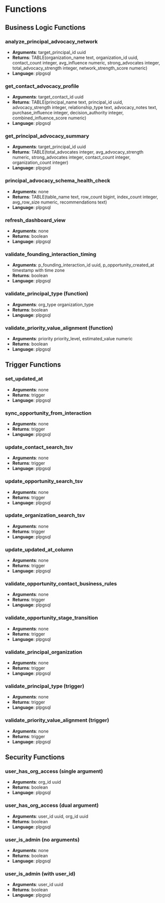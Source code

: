# Functions

## Business Logic Functions

### analyze_principal_advocacy_network
- **Arguments**: target_principal_id uuid
- **Returns**: TABLE(organization_name text, organization_id uuid, contact_count integer, avg_influence numeric, strong_advocates integer, total_advocacy_strength integer, network_strength_score numeric)
- **Language**: plpgsql

### get_contact_advocacy_profile  
- **Arguments**: target_contact_id uuid
- **Returns**: TABLE(principal_name text, principal_id uuid, advocacy_strength integer, relationship_type text, advocacy_notes text, purchase_influence integer, decision_authority integer, combined_influence_score numeric)
- **Language**: plpgsql

### get_principal_advocacy_summary
- **Arguments**: target_principal_id uuid
- **Returns**: TABLE(total_advocates integer, avg_advocacy_strength numeric, strong_advocates integer, contact_count integer, organization_count integer)
- **Language**: plpgsql

### principal_advocacy_schema_health_check
- **Arguments**: none
- **Returns**: TABLE(table_name text, row_count bigint, index_count integer, avg_row_size numeric, recommendations text)  
- **Language**: plpgsql

### refresh_dashboard_view
- **Arguments**: none
- **Returns**: boolean
- **Language**: plpgsql

### validate_founding_interaction_timing
- **Arguments**: p_founding_interaction_id uuid, p_opportunity_created_at timestamp with time zone
- **Returns**: boolean
- **Language**: plpgsql

### validate_principal_type (function)
- **Arguments**: org_type organization_type
- **Returns**: boolean
- **Language**: plpgsql

### validate_priority_value_alignment (function)
- **Arguments**: priority priority_level, estimated_value numeric
- **Returns**: boolean
- **Language**: plpgsql

## Trigger Functions

### set_updated_at
- **Arguments**: none
- **Returns**: trigger
- **Language**: plpgsql

### sync_opportunity_from_interaction  
- **Arguments**: none
- **Returns**: trigger
- **Language**: plpgsql

### update_contact_search_tsv
- **Arguments**: none
- **Returns**: trigger
- **Language**: plpgsql

### update_opportunity_search_tsv
- **Arguments**: none  
- **Returns**: trigger
- **Language**: plpgsql

### update_organization_search_tsv
- **Arguments**: none
- **Returns**: trigger
- **Language**: plpgsql

### update_updated_at_column
- **Arguments**: none
- **Returns**: trigger
- **Language**: plpgsql

### validate_opportunity_contact_business_rules
- **Arguments**: none
- **Returns**: trigger
- **Language**: plpgsql

### validate_opportunity_stage_transition
- **Arguments**: none
- **Returns**: trigger
- **Language**: plpgsql

### validate_principal_organization
- **Arguments**: none
- **Returns**: trigger
- **Language**: plpgsql

### validate_principal_type (trigger)
- **Arguments**: none
- **Returns**: trigger
- **Language**: plpgsql

### validate_priority_value_alignment (trigger)
- **Arguments**: none
- **Returns**: trigger
- **Language**: plpgsql

## Security Functions

### user_has_org_access (single argument)
- **Arguments**: org_id uuid
- **Returns**: boolean
- **Language**: plpgsql

### user_has_org_access (dual argument)
- **Arguments**: user_id uuid, org_id uuid
- **Returns**: boolean
- **Language**: plpgsql

### user_is_admin (no arguments)
- **Arguments**: none
- **Returns**: boolean
- **Language**: plpgsql

### user_is_admin (with user_id)
- **Arguments**: user_id uuid
- **Returns**: boolean
- **Language**: plpgsql